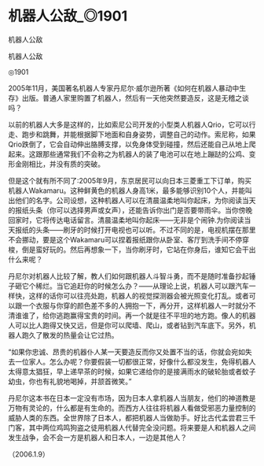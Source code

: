 # 机器人公敌_◎1901

机器人公敌

机器人公敌

◎1901

2005年11月，美国著名机器人专家丹尼尔·威尔逊所著《如何在机器人暴动中生存》出版。普通人家里购置了机器人，然后有一天他突然要造反，这是无稽之谈吗？

以前的机器人大多是这样的，比如索尼公司开发的小型类人机器人Qrio，它可以行走、跑步和跳舞，并能根据脚下地面和自身姿势，调整自己的动作。索尼称，如果Qrio跌倒了，它会自动伸出胳膊支撑，以免身体受到碰撞，然后还能自己从地上爬起来。这跟那些通常我们不会称之为机器人的装了电池可以在地上蹦跶的公鸡、变形金刚相比，并没有质的突破。

但是这个就有所不同了:2005年9月，东京居民可以向日本三菱重工下订单，购买机器人Wakamaru。这种鲜黄色的机器人身高1米，最多能够识别10个人，并能叫出他们的名字。公司设想，这种机器人可以在清晨温柔地叫你起床，为你阅读当天的报纸头条（你可以选择男声或女声），还能告诉你出门是否要带雨伞。当你傍晚回家时，它将传达电话留言。清晨温柔地叫你起床——无非是个闹钟.为你阅读当天报纸的头条——刷牙的时候打开电视也可以听。不过不同的是，电视机摆在那里不会挪动，要是这个Wakamaru可以捏着报纸跟你从卧室、客厅到洗手间不停穿梭，倒是蛮好玩的。然后再想象一下，当你刷牙时，它站在你身后，谁知它会干出什么来呢？

丹尼尔对机器人比较了解，教人们如何跟机器人斗智斗勇，而不是随时准备抄起锤子砸它个稀烂。当它追赶你的时候怎么办？——从理论上说，机器人可以跟汽车一样快，这样的话你可以往亮处跑，机器人的视觉探测器会被光照变化打乱。或者可以跟一个衣服与你穿的颜色差不多的人拥抱一下，再分开，这样机器人一时就分不清谁谁了，给你逃跑赢得宝贵的时间。再一个就是往不平坦的地方跑。像人的机器人可以比人跑得又快又远，但是你可以爬墙、爬山，或者钻到汽车底下。另外，机器人跑久了散发的热量会让它过热。

“如果你忠诚、昂贵的机器仆人某一天要造反而你又处置不当的话，你就会宛如失去一位家人。怎么办呢？你要假装一切都很正常，好像什么都没发生，免得机器人太得意太猖狂，早上递早茶的时候，如果它递给你的是接满雨水的破轮胎或者蚊子幼虫，你也有礼貌地喝掉，并颔首微笑。”

丹尼尔这本书在日本一定没有市场，因为日本人拿机器人当朋友，他们的神道教是万物有灵论的，什么都是有生命的。而西方人往往将机器人看做受邪恶力量控制的威胁人类的东西。全世界除了日本人，都把机器人当做助手。好比古代孟尝君三千门客，其中两位鸡鸣狗盗之徒用机器人代替完全没问题。将来要是人和机器人之间发生战争，会不会一方是机器人和日本人，一边是其他人？

（2006.1.9）